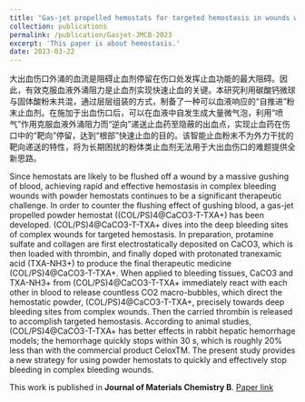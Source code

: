 ```yaml
---
title: "Gas-jet propelled hemostats for targeted hemostasis in wounds with irregular shape and incompressibility. Journal of Materials Chemistry B 2023, 11(17), 3885-3897."
collection: publications
permalink: /publication/Gasjet-JMCB-2023
excerpt: 'This paper is about hemostasis.'
date: 2023-03-22
---
```

大出血伤口外涌的血流是阻碍止血剂停留在伤口处发挥止血功能的最大阻碍。因此，有效克服血液外涌阻力是止血剂实现快速止血的关键。本研究利用碳酸钙微球与固体酸粉末共混，通过层层组装的方式，制备了一种可以血液响应的“自推进”粉末止血剂。在施加于出血伤口后，可以在血液中自发生成大量微气泡，利用“喷气”作用克服血液外涌阻力而“逆向”递送止血药至隐蔽的出血点，实现止血药在伤口中的“靶向”停留，达到“根部”快速止血的目的。该智能止血粉末不为外力干扰的靶向递送的特性，将为长期困扰的粉体类止血剂无法用于大出血伤口的难题提供全新思路。

Since hemostats are likely to be flushed off a wound by a massive gushing of blood, achieving rapid and effective hemostasis in complex bleeding wounds with powder hemostats continues to be a significant therapeutic challenge. In order to counter the flushing effect of gushing blood, a gas-jet propelled powder hemostat ((COL/PS)4@CaCO3-T-TXA+) has been developed. (COL/PS)4@CaCO3-T-TXA+ dives into the deep bleeding sites of complex wounds for targeted hemostasis. In preparation, protamine sulfate and collagen are first electrostatically deposited on CaCO3, which is then loaded with thrombin, and finally doped with protonated tranexamic acid (TXA-NH3+) to produce the final therapeutic medicine (COL/PS)4@CaCO3-T-TXA+. When applied to bleeding tissues, CaCO3 and TXA-NH3+ from (COL/PS)4@CaCO3-T-TXA+ immediately react with each other in blood to release countless CO2 macro-bubbles, which direct the hemostatic powder, (COL/PS)4@CaCO3-T-TXA+, precisely towards deep bleeding sites from complex wounds. Then the carried thrombin is released to accomplish targeted hemostasis. According to animal studies, (COL/PS)4@CaCO3-T-TXA+ has better effects in rabbit hepatic hemorrhage models; the hemorrhage quickly stops within 30 s, which is roughly 20% less than with the commercial product CeloxTM. The present study provides a new strategy for using powder hemostats to quickly and effectively stop bleeding in complex bleeding wounds.

This work is published in **Journal of Materials Chemistry B**. [Paper link](https://doi.org/10.1039/D3TB00165B)


